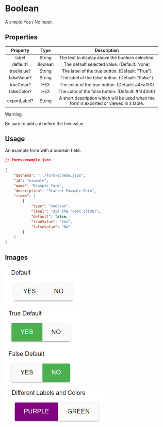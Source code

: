# Boolean
A simple Yes / No input.

## Properties

|   Property   |   Type  |                                       Description                                      |
|:------------:|:-------:|:--------------------------------------------------------------------------------------:|
|     label    |  String |                    The text to display above the boolean selection.                    |
|   default?   | Boolean |                       The default selected value. (Default: None)                      |
|  trueValue?  |  String |                     The label of the true button. (Default: "True")                    |
|  falseValue? |  String |                    The label of the false button. (Default: "False")                   |
|  trueColor?  |   HEX   |                    The color of the true button. (Default: #4caf50)                    |
|  falseColor? |   HEX   |                    The color of the false button. (Default: #f44336)                   |
| exportLabel? |  String | A short description which will be used when the form is exported or viewed in a table. |

> [!WARNING]
> Be sure to add a `#` before the hex value.

## Usage
An example form with a boolean field.
```json
// forms/example.json

{
    "$schema": "../form-schema.json",
    "id": "example",
    "name": "Example Form",
    "description": "Starter Example Form",
    "items": [
        {
            "type": "boolean",
            "label": "Did the robot climb?",
            "default": false,
            "trueValue": "Yes",
            "falseValue": "No"
        }
    ]
}
```

## Images
![boolean](../img/boolean.png ":size=200%")
![boolean-default](../img/boolean-default.png ":size=200%")
![boolean-custom](../img/boolean-custom.png ":size=200%")
